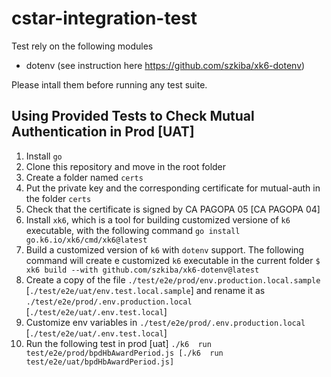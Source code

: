 # cstar-integration-test
Test rely on the following modules

- dotenv (see instruction here https://github.com/szkiba/xk6-dotenv)

Please intall them before running any test suite.

## Using Provided Tests to Check Mutual Authentication in Prod [UAT]

1. Install `go`
2. Clone this repository and move in the root folder
3. Create a folder named `certs`
4. Put the private key and the corresponding certificate for mutual-auth in the folder `certs`
5. Check that the certificate is signed by CA PAGOPA 05 [CA PAGOPA 04]
6. Install `xk6`, which is a tool for building customized versione of `k6` executable, with the following command
```go install go.k6.io/xk6/cmd/xk6@latest```
7. Build a customized version of `k6` with `dotenv` support. The following command will create e customized `k6` executable in the current folder
```$ xk6 build --with github.com/szkiba/xk6-dotenv@latest```
8. Create a copy of the file `./test/e2e/prod/env.production.local.sample` [`./test/e2e/uat/env.test.local.sample`] and rename it as `./test/e2e/prod/.env.production.local` [`./test/e2e/uat/.env.test.local`]
9. Customize env variables in `./test/e2e/prod/.env.production.local` [`./test/e2e/uat/.env.test.local`]
10. Run the following test in prod [uat]
```./k6  run test/e2e/prod/bpdHbAwardPeriod.js [./k6  run test/e2e/uat/bpdHbAwardPeriod.js]```
